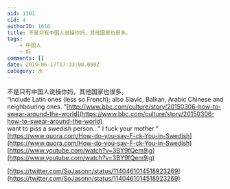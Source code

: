 ```yaml
---
aid: 1301
cid: 4
authorID: 1616
title: 不是只有中国人说操你妈，其他国家也很多。
tags:
    - 中国人
    - 妈
comments: []
date: 2019-06-17T17:33:00.000Z
category: 水
---
```


不是只有中国人说操你妈，其他国家也很多。  
“include Latin ones (less so French); also Slavic, Balkan, Arabic Chinese and neighbouring ones. ”[http://www.bbc.com/culture/story/20150306-how-to-swear-around-the-world](https://www.bbc.com/culture/story/20150306-how-to-swear-around-the-world)  
want to piss a swedish person...” I fuck your mother ”  
[https://www.quora.com/How-do-you-say-F-ck-You-in-Swedish](https://www.quora.com/How-do-you-say-F-ck-You-in-Swedish)  
[https://www.youtube.com/watch?v=3BY9fQem9ig](https://www.youtube.com/watch?v=3BY9fQem9ig)

[https://twitter.com/SoJasonn/status/1140461014518923269](https://twitter.com/SoJasonn/status/1140461014518923269)
